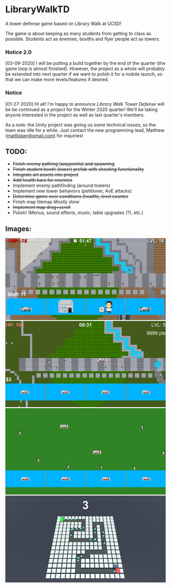 # LibraryWalkTD
A tower defense game based on Library Walk at UCSD!

The game is about keeping as many students from getting to class as possible.
Students act as enemies, booths and flyer people act as towers.

### Notice 2.0
[03-09-2020] I will be putting a build together by the end of the quarter (the game loop is almost finished).
However, the project as a whole will probably be extended into next quarter if we want to polish it for a mobile launch,
so that we can make more levels/features if desired.

### Notice
[01-27-2020] Hi all! I'm happy to announce *Library Walk Tower Defense* will be be continued as a project for the Winter 2020 quarter! We'll be taking anyone interested in the project as well as last quarter's members.

As a note: the Unity project was giving us some technical issues, so the team was idle for a while. Just contact the new programming lead, Matthew (mattblawr@gmail.com) for inquiries!

## TODO:
- ~~Finish enemy pathing (waypoints) and spawning~~
- ~~Finish student booth (tower) prefab with shooting functionality~~
- ~~Integrate art assets into project~~
- ~~Add health bars for enemies~~
- Implement enemy pathfinding (around towers)
- Implement new tower behaviors (petitioner, AoE attacks)
- ~~Determine game over conditions (health), level counter~~
- Finish map tilemap *Mostly done*
- ~~Implement map drag+scroll~~
- Polish! (Menus, sound effects, music, table upgrades (?), etc.)

## Images:
![mockup example 3](https://github.com/justbrentvanzant/LibraryWalkTD/blob/master/progress%20images/03-05_zoom.png)
![mockup example 2](https://github.com/justbrentvanzant/LibraryWalkTD/blob/master/progress%20images/02-20_gTest.png)
![mockup example](https://github.com/justbrentvanzant/LibraryWalkTD/blob/master/progress%20images/01-29_gTest.png)
![waypoint example](https://github.com/justbrentvanzant/LibraryWalkTD/blob/master/progress%20images/01-27_enemyPath.png)
